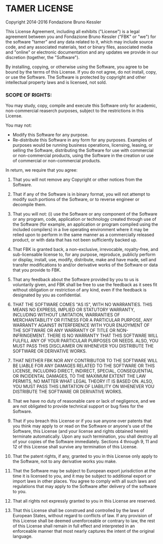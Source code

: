 TAMER LICENSE
=============

Copyright 2014-2016 Fondazione Bruno Kessler

This License Agreement, including all exhibits ("License") is a legal
agreement between you and Fondazione Bruno Kessler ("FBK" or "we") for
the software "tamer" and any data related to it, which may include
source code, and any associated materials, text or binary files,
associated media and "online" or electronic documentation and any
updates we provide in our discretion (together, the "Software").

By installing, copying, or otherwise using the Software, you agree to
be bound by the terms of this License. If you do not agree, do not
install, copy, or use the Software. The Software is protected by
copyright and other intellectual property laws and is licensed, not
sold.

### SCOPE OF RIGHTS:

You may study, copy, compile and execute this Software only for
academic, non-commercial reaserch purposes, subject to the restrictions
in this License.

You may not:
- Modify this Software for any purpose.
- Re-distribute this Software in any form for any purposes. Examples
  of purposes would be running business operations, licensing,
  leasing, or selling the Software, distributing the Software for use
  with commercial or non-commercial products, using the Software in
  the creation or use of commercial or non-commercial products.

In return, we require that you agree:

1. That you will not remove any Copyright or other notices from the
   Software.

2. That if any of the Software is in binary format, you will not
   attempt to modify such portions of the Software, or to reverse
   engineer or decompile them.

3. That you will not: (i) use the Software or any component of the
   Software or any program, code, application or technology created
   through use of the Software (for example, an application or
   program compiled using the included compilers) in a live
   operating environment where it may be relied upon to perform in
   the same manner as a commercially released product, or with data
   that has not been sufficiently backed up.

4. That FBK is granted back, a non-exclusive, irrevocable,
   royalty-free, and sub-licensable license to, for any purpose,
   reproduce, publicly perform or display, install, use, modify,
   distribute, make and have made, sell and transfer modifications
   to and/or derivative works of the Software or data that you
   provide to FBK.

5. That any feedback about the Software provided by you to us is
   voluntarily given, and FBK shall be free to use the feedback as
   it sees fit without obligation or restriction of any kind, even
   if the feedback is designated by you as confidential.

6. THAT THE SOFTWARE COMES "AS IS", WITH NO WARRANTIES. THIS MEANS
   NO EXPRESS, IMPLIED OR STATUTORY WARRANTY, INCLUDING WITHOUT
   LIMITATION, WARRANTIES OF MERCHANTABILITY OR FITNESS FOR A
   PARTICULAR PURPOSE, ANY WARRANTY AGAINST INTERFERENCE WITH YOUR
   ENJOYMENT OF THE SOFTWARE OR ANY WARRANTY OF TITLE OR
   NON-INFRINGEMENT. THERE IS NO WARRANTY THAT THIS SOFTWARE WILL
   FULFILL ANY OF YOUR PARTICULAR PURPOSES OR NEEDS. ALSO, YOU MUST
   PASS THIS DISCLAIMER ON WHENEVER YOU DISTRIBUTE THE SOFTWARE OR
   DERIVATIVE WORKS.

7. THAT NEITHER FBK NOR ANY CONTRIBUTOR TO THE SOFTWARE WILL BE
   LIABLE FOR ANY DAMAGES RELATED TO THE SOFTWARE OR THIS LICENSE,
   INCLUDING DIRECT, INDIRECT, SPECIAL, CONSEQUENTIAL OR INCIDENTAL
   DAMAGES, TO THE MAXIMUM EXTENT THE LAW PERMITS, NO MATTER WHAT
   LEGAL THEORY IT IS BASED ON. ALSO, YOU MUST PASS THIS LIMITATION
   OF LIABILITY ON WHENEVER YOU DISTRIBUTE THE SOFTWARE OR
   DERIVATIVE WORKS.

8. That we have no duty of reasonable care or lack of negligence,
   and we are not obligated to provide technical support or bug
   fixes for the Software.

9. That if you breach this License or if you sue anyone over
   patents that you think may apply to or read on the Software or
   anyone's use of the Software, this License (and your license and
   rights obtained herein) terminate automatically. Upon any such
   termination, you shall destroy all of your copies of the
   Software immediately. Sections 4 through 9, 11 and 12 of this
   License shall survive any termination of this License.

10. That the patent rights, if any, granted to you in this License
    only apply to the Software, not to any derivative works you
    make.

11. That the Software may be subject to European export
    jurisdiction at the time it is licensed to you, and it may be
    subject to additional export or import laws in other
    places. You agree to comply with all such laws and regulations
    that may apply to the Software after delivery of the software
    to you.

12. That all rights not expressly granted to you in this License
    are reserved.

13. That this License shall be construed and controlled by the laws
    of European States, without regard to conflicts of law. If any
    provision of this License shall be deemed unenforceable or
    contrary to law, the rest of this License shall remain in full
    effect and interpreted in an enforceable manner that most
    nearly captures the intent of the original language.
